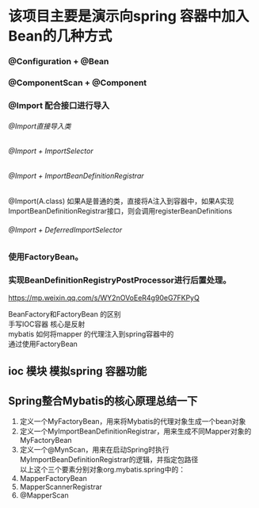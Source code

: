 # 该项目主要是演示向spring 容器中加入Bean的几种方式
### @Configuration + @Bean  
### @ComponentScan + @Component  
### @Import 配合接口进行导入   
###### @Import直接导入类  
###### @Import + ImportSelector  
###### @Import + ImportBeanDefinitionRegistrar  
@Import(A.class) 如果A是普通的类，直接将A注入到容器中，如果A实现ImportBeanDefinitionRegistrar接口，则会调用registerBeanDefinitions
###### @Import + DeferredImportSelector  
### 使用FactoryBean。  
### 实现BeanDefinitionRegistryPostProcessor进行后置处理。  
https://mp.weixin.qq.com/s/WY2nOVoEeR4g90eG7FKPyQ

BeanFactory和FactoryBean 的区别  
手写IOC容器 核心是反射  
mybatis 如何将mapper 的代理注入到spring容器中的    
通过使用FactoryBean  
## ioc 模块 模拟spring 容器功能
## Spring整合Mybatis的核心原理总结一下  
1. 定义一个MyFactoryBean，用来将Mybatis的代理对象生成一个bean对象
2. 定义一个MyImportBeanDefinitionRegistrar，用来生成不同Mapper对象的MyFactoryBean
3. 定义一个@MynScan，用来在启动Spring时执行MyImportBeanDefinitionRegistrar的逻辑，并指定包路径  
   以上这个三个要素分别对象org.mybatis.spring中的：  
1. MapperFactoryBean  
2. MapperScannerRegistrar  
3. @MapperScan  
